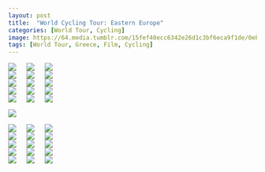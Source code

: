 ```yaml
---
layout: post
title:  "World Cycling Tour: Eastern Europe"
categories: [World Tour, Cycling]
image: https://64.media.tumblr.com/15fef40ecc6342e26d1c3bf6eca9f1de/0eb979a7f420c5e0-54/s540x810/c82bf07de4ad8761df94dfbf3f804090a6b0a4b4.jpg
tags: [World Tour, Greece, Film, Cycling]
---
```


  <div class="columns">
  <div class="img1"><a href="https://64.media.tumblr.com/8b5015da970e39094a23119b1cef2e4a/0eb979a7f420c5e0-0e/s2048x3072/1622e6e0da0877ba2957049d8991faab40300969.jpg"><img class="glightbox" src="https://64.media.tumblr.com/8b5015da970e39094a23119b1cef2e4a/0eb979a7f420c5e0-0e/s2048x3072/1622e6e0da0877ba2957049d8991faab40300969.jpg" /></a>

  </div>
  
  <div class="img2"><a href="https://64.media.tumblr.com/4422ad3a6ce6f5c5b9e591b51f999a34/0eb979a7f420c5e0-e8/s2048x3072/f4739b8d9a699d7ac1eadd9ed01c87b6212d56d6.jpg"><img class="glightbox" src="https://64.media.tumblr.com/4422ad3a6ce6f5c5b9e591b51f999a34/0eb979a7f420c5e0-e8/s2048x3072/f4739b8d9a699d7ac1eadd9ed01c87b6212d56d6.jpg" /></a>

  </div>
  
  <div class="img3"><a href="https://64.media.tumblr.com/28ce404bc7c0d2d64f6f9faa2c9bc318/0eb979a7f420c5e0-28/s2048x3072/b1ffdf72f6154ce50e1c4b70bfe2295e2dcf47c1.jpg"><img class="glightbox" src="https://64.media.tumblr.com/28ce404bc7c0d2d64f6f9faa2c9bc318/0eb979a7f420c5e0-28/s2048x3072/b1ffdf72f6154ce50e1c4b70bfe2295e2dcf47c1.jpg" /></a>

   </div>
  </div>
  
  <div class="columns">
  <div class="img1"><a href="https://64.media.tumblr.com/b09a4da3f31158412f573f73ecaf1e90/0eb979a7f420c5e0-35/s2048x3072/9e344f230aff947160dba295923e045df9098ea1.jpg"><img class="glightbox" src="https://64.media.tumblr.com/b09a4da3f31158412f573f73ecaf1e90/0eb979a7f420c5e0-35/s2048x3072/9e344f230aff947160dba295923e045df9098ea1.jpg" /></a>

  </div>
  
  <div class="img2"><a href="https://64.media.tumblr.com/f93003916849541a1ff7ce91aeb53d3a/0eb979a7f420c5e0-43/s2048x3072/69b9e3b755f43d930dccf6f1d91892dff8a32c41.jpg"><img class="glightbox" src="https://64.media.tumblr.com/f93003916849541a1ff7ce91aeb53d3a/0eb979a7f420c5e0-43/s2048x3072/69b9e3b755f43d930dccf6f1d91892dff8a32c41.jpg" /></a>

  </div>
  
  <div class="img3"><a href="https://64.media.tumblr.com/f95a1cae3fec4d1537e7683981870279/0eb979a7f420c5e0-ee/s2048x3072/ff6c7b199b1d48a76a01a9d73b14eb8776766507.jpg"><img class="glightbox" src="https://64.media.tumblr.com/f95a1cae3fec4d1537e7683981870279/0eb979a7f420c5e0-ee/s2048x3072/ff6c7b199b1d48a76a01a9d73b14eb8776766507.jpg" /></a>

   </div>
  </div>
  
  <div class="columns">
  <div class="img1"><a href="https://64.media.tumblr.com/5984dfe328ba16840373fa0a4bbf46b3/0eb979a7f420c5e0-29/s2048x3072/09e1fb6bfd2d2fd6a6ca8ce9422c222f705a2f1b.jpg"><img class="glightbox" src="https://64.media.tumblr.com/5984dfe328ba16840373fa0a4bbf46b3/0eb979a7f420c5e0-29/s2048x3072/09e1fb6bfd2d2fd6a6ca8ce9422c222f705a2f1b.jpg" /></a>

  </div>
  
  <div class="img2"><a href="https://64.media.tumblr.com/b3ceb2748dd9072f1597fbb17c384bbf/0eb979a7f420c5e0-1c/s2048x3072/4e95a584e3aa69938136a2baca119ed89fdf61c5.jpg"><img class="glightbox" src="https://64.media.tumblr.com/b3ceb2748dd9072f1597fbb17c384bbf/0eb979a7f420c5e0-1c/s2048x3072/4e95a584e3aa69938136a2baca119ed89fdf61c5.jpg" /></a>

  </div>
  
  <div class="img3"><a href="https://64.media.tumblr.com/15fef40ecc6342e26d1c3bf6eca9f1de/0eb979a7f420c5e0-54/s2048x3072/eae4178e4bf619174dc26aa3d41310ca318fc9b0.jpg"><img class="glightbox" src="https://64.media.tumblr.com/15fef40ecc6342e26d1c3bf6eca9f1de/0eb979a7f420c5e0-54/s2048x3072/eae4178e4bf619174dc26aa3d41310ca318fc9b0.jpg" /></a>

  </div>
   </div>

  <div class="columns">
  <div class="img1"><a href="https://64.media.tumblr.com/1db917567aff0f25f004719882d1133a/0eb979a7f420c5e0-69/s2048x3072/cd43c8e5d23a6c2884ade96ea45fa43efa869c6b.jpg"><img class="glightbox" src="https://64.media.tumblr.com/1db917567aff0f25f004719882d1133a/0eb979a7f420c5e0-69/s2048x3072/cd43c8e5d23a6c2884ade96ea45fa43efa869c6b.jpg" /></a>

  </div>
  
  <div class="img2"><a href="https://64.media.tumblr.com/990e7da4dc6d4b5cc108d729983b78d1/0eb979a7f420c5e0-7e/s2048x3072/36b3bc909b65b2ec1c603c62c51047aabe302e51.jpg"><img class="glightbox" src="https://64.media.tumblr.com/990e7da4dc6d4b5cc108d729983b78d1/0eb979a7f420c5e0-7e/s2048x3072/36b3bc909b65b2ec1c603c62c51047aabe302e51.jpg" /></a>

  </div>
  
  <div class="img3"><a href="https://64.media.tumblr.com/fd4b638334fd8912889b8c401add15f5/0eb979a7f420c5e0-69/s2048x3072/d163cc5bb9de1cda2148a805ef0d605b67f89544.jpg"><img class="glightbox" src="https://64.media.tumblr.com/fd4b638334fd8912889b8c401add15f5/0eb979a7f420c5e0-69/s2048x3072/d163cc5bb9de1cda2148a805ef0d605b67f89544.jpg" /></a>

  </div>
   </div>
  <div class="columns">
  <div class="img1"><a href="https://64.media.tumblr.com/9c1b1b75f906dab9c66584ea95f0cb98/0eb979a7f420c5e0-80/s2048x3072/9ccf7e34086d2db194786e44460f833ab59ea607.jpg"><img class="glightbox" src="https://64.media.tumblr.com/9c1b1b75f906dab9c66584ea95f0cb98/0eb979a7f420c5e0-80/s2048x3072/9ccf7e34086d2db194786e44460f833ab59ea607.jpg" /></a>

  </div>
  
  <div class="img2"><a href="https://64.media.tumblr.com/b924da9e54bc3cab2dda290930d1f39a/0eb979a7f420c5e0-01/s2048x3072/20393e47f56a70c4f96a2f50c2c81d02c0f17776.jpg"><img class="glightbox" src="https://64.media.tumblr.com/b924da9e54bc3cab2dda290930d1f39a/0eb979a7f420c5e0-01/s2048x3072/20393e47f56a70c4f96a2f50c2c81d02c0f17776.jpg" /></a>
  </div>
  <div class="img3"><a href="https://64.media.tumblr.com/a4344c2b7b2f03cd95861658facc349f/0eb979a7f420c5e0-4b/s2048x3072/234213cbfa774e5b3f347b4dd8754e9f29db1c5c.jpg"><img class="glightbox" src="https://64.media.tumblr.com/a4344c2b7b2f03cd95861658facc349f/0eb979a7f420c5e0-4b/s2048x3072/234213cbfa774e5b3f347b4dd8754e9f29db1c5c.jpg" /></a>
  </div>
   </div>
   
 <a href="https://64.media.tumblr.com/2e8b90983326ba4f7db28d0a73d07c6a/0eb979a7f420c5e0-03/s2048x3072/47a9b2290796789fc79bc098125a8a686df770ab.jpg"><img class="glightbox" src="https://64.media.tumblr.com/2e8b90983326ba4f7db28d0a73d07c6a/0eb979a7f420c5e0-03/s2048x3072/47a9b2290796789fc79bc098125a8a686df770ab.jpg" /></a>


<div class="columns">
  <div class="img1">
  <a href="https://64.media.tumblr.com/7c838699dfa1b6dd398b26c9f84837c6/ab4e002728f0a0bb-56/s2048x3072/f53c35c5dcdfcd1e9059594bd5590072196748dd.jpg"><img class="glightbox" src="https://64.media.tumblr.com/7c838699dfa1b6dd398b26c9f84837c6/ab4e002728f0a0bb-56/s2048x3072/f53c35c5dcdfcd1e9059594bd5590072196748dd.jpg" /></a>
</div>
<div class="img2">
  <a href="https://64.media.tumblr.com/019a65b502edf745ef6d179dd6cf48cf/ab4e002728f0a0bb-12/s2048x3072/bf218085b6eca6e56300e1370cfc201b3b0eec33.jpg"><img class="glightbox" src="https://64.media.tumblr.com/019a65b502edf745ef6d179dd6cf48cf/ab4e002728f0a0bb-12/s2048x3072/bf218085b6eca6e56300e1370cfc201b3b0eec33.jpg" /></a>
</div>
<div class="img3">
  <a href="https://64.media.tumblr.com/7fd80fb1e67e31b6625d62c1f786702d/ab4e002728f0a0bb-fb/s2048x3072/3a0e59fc2cc8e23b74b59050f8f6577532ed2852.jpg"><img class="glightbox" src="https://64.media.tumblr.com/7fd80fb1e67e31b6625d62c1f786702d/ab4e002728f0a0bb-fb/s2048x3072/3a0e59fc2cc8e23b74b59050f8f6577532ed2852.jpg" /></a>
</div>
</div>

<div class="columns">
  <div class="img1">
  <a href="https://64.media.tumblr.com/5966c5fa1c3d8dab6501ff3283e53092/ab4e002728f0a0bb-ac/s2048x3072/c33544733a7fe30d42efc6b7f7acb549f34b53cf.jpg"><img class="glightbox" src="https://64.media.tumblr.com/5966c5fa1c3d8dab6501ff3283e53092/ab4e002728f0a0bb-ac/s2048x3072/c33544733a7fe30d42efc6b7f7acb549f34b53cf.jpg" /></a>
</div>
<div class="img2">
  <a href="https://64.media.tumblr.com/07e9160cf6339a82925f9f1005b9b573/ab4e002728f0a0bb-ac/s2048x3072/f1fd0ed2ccaf949ef87a72060e14b25989691fff.jpg"><img class="glightbox" src="https://64.media.tumblr.com/07e9160cf6339a82925f9f1005b9b573/ab4e002728f0a0bb-ac/s2048x3072/f1fd0ed2ccaf949ef87a72060e14b25989691fff.jpg" /></a>
</div>
<div class="img3">
  <a href="https://64.media.tumblr.com/ba20fee2fb3a72d6e5f044334e931092/ab4e002728f0a0bb-c1/s2048x3072/7983ffc0153603e85506c3d931288d24bba47de5.jpg"><img class="glightbox" src="https://64.media.tumblr.com/ba20fee2fb3a72d6e5f044334e931092/ab4e002728f0a0bb-c1/s2048x3072/7983ffc0153603e85506c3d931288d24bba47de5.jpg" /></a>
</div>
</div>
<div class="columns">
  <div class="img1">
  <a href="https://64.media.tumblr.com/39da8ef0a2176e9a70f8c98f0ed6d996/ab4e002728f0a0bb-dc/s2048x3072/de44c7585c55dbbe9e6fb22234f49c957ea880dd.jpg"><img class="glightbox" src="https://64.media.tumblr.com/39da8ef0a2176e9a70f8c98f0ed6d996/ab4e002728f0a0bb-dc/s2048x3072/de44c7585c55dbbe9e6fb22234f49c957ea880dd.jpg" /></a>
</div>
<div class="img2">
  <a href="https://64.media.tumblr.com/13e4f0d5bd602eea9fa345ebdb61df00/ab4e002728f0a0bb-6b/s2048x3072/08cc4f7b5d812e2f50424bd8290c8703fd8604e9.jpg"><img class="glightbox" src="https://64.media.tumblr.com/13e4f0d5bd602eea9fa345ebdb61df00/ab4e002728f0a0bb-6b/s2048x3072/08cc4f7b5d812e2f50424bd8290c8703fd8604e9.jpg" /></a>
</div>
<div class="img3">
  <a href="https://64.media.tumblr.com/c0e3b3a26e51604cf0ace8e19e5b4ecb/ab4e002728f0a0bb-d4/s2048x3072/183e9f7a0803c64b8a21dcaae3a28bce1d3e13f7.jpg"><img class="glightbox" src="https://64.media.tumblr.com/c0e3b3a26e51604cf0ace8e19e5b4ecb/ab4e002728f0a0bb-d4/s2048x3072/183e9f7a0803c64b8a21dcaae3a28bce1d3e13f7.jpg" /></a>
</div>
</div>
<div class="columns">
  <div class="img1">
  <a href="https://64.media.tumblr.com/ab6276e88c6b46a16486e21c0d265268/ab4e002728f0a0bb-7e/s2048x3072/0aedb689d14d85a22eb3f1fa87735bad09f4cee6.jpg"><img class="glightbox" src="https://64.media.tumblr.com/ab6276e88c6b46a16486e21c0d265268/ab4e002728f0a0bb-7e/s2048x3072/0aedb689d14d85a22eb3f1fa87735bad09f4cee6.jpg" /></a>
</div>
<div class="img2">
  <a href="https://64.media.tumblr.com/a6f646d99584d1dfccd69654438bf8ad/ab4e002728f0a0bb-a9/s2048x3072/390ccd0c663c7ecf97a12750e19d6ad2f9bbf809.jpg"><img class="glightbox" src="https://64.media.tumblr.com/a6f646d99584d1dfccd69654438bf8ad/ab4e002728f0a0bb-a9/s2048x3072/390ccd0c663c7ecf97a12750e19d6ad2f9bbf809.jpg" /></a>
</div>
<div class="img3">
  <a href="https://64.media.tumblr.com/a039b742bf07dc298ee226a0b367ffef/ab4e002728f0a0bb-2c/s2048x3072/2b872cee7cbe349e1d4c704b3ecb1ec572d9006f.jpg"><img class="glightbox" src="https://64.media.tumblr.com/a039b742bf07dc298ee226a0b367ffef/ab4e002728f0a0bb-2c/s2048x3072/2b872cee7cbe349e1d4c704b3ecb1ec572d9006f.jpg" /></a>
</div>
</div>
<div class="columns">
  <div class="img1">
  <a href="https://64.media.tumblr.com/fdbcf111be94ff121bf2b10fb6a8381d/ab4e002728f0a0bb-3e/s2048x3072/038110e9663d51b8380fa6b1b1567a3f99faef30.jpg"><img class="glightbox" src="https://64.media.tumblr.com/fdbcf111be94ff121bf2b10fb6a8381d/ab4e002728f0a0bb-3e/s2048x3072/038110e9663d51b8380fa6b1b1567a3f99faef30.jpg" /></a>
</div>
<div class="img2">
  <a href="https://64.media.tumblr.com/3fb1ca422a513a3623d9748019ab5526/ab4e002728f0a0bb-bd/s2048x3072/a03d28f9c2bac9f55deb6b1235428275120c870c.jpg"><img class="glightbox" src="https://64.media.tumblr.com/3fb1ca422a513a3623d9748019ab5526/ab4e002728f0a0bb-bd/s2048x3072/a03d28f9c2bac9f55deb6b1235428275120c870c.jpg" /></a>
</div>
<div class="img3">
  <a href="https://64.media.tumblr.com/413776eacf02c9a1bc5d366b86fabe27/ab4e002728f0a0bb-35/s2048x3072/499615e202de074d94978439af4e9cb74e1a87ff.jpg"><img class="glightbox" src="https://64.media.tumblr.com/413776eacf02c9a1bc5d366b86fabe27/ab4e002728f0a0bb-35/s2048x3072/499615e202de074d94978439af4e9cb74e1a87ff.jpg" /></a>
</div>
</div>

